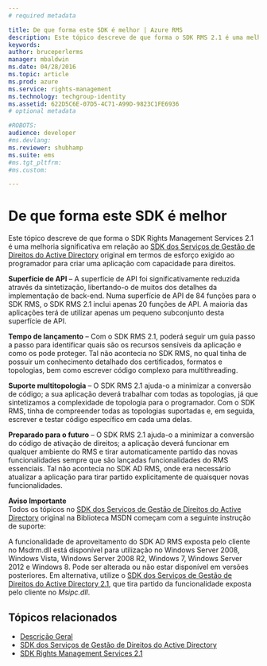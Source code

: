 ```yaml
---
# required metadata

title: De que forma este SDK é melhor | Azure RMS
description: Este tópico descreve de que forma o SDK RMS 2.1 é uma melhoria significativa em relação ao SDK dos Serviços de Gestão de Direitos do Active Directory original.
keywords:
author: bruceperlerms
manager: mbaldwin
ms.date: 04/28/2016
ms.topic: article
ms.prod: azure
ms.service: rights-management
ms.technology: techgroup-identity
ms.assetid: 622D5C6E-07D5-4C71-A99D-9823C1FE6936
# optional metadata

#ROBOTS:
audience: developer
#ms.devlang:
ms.reviewer: shubhamp
ms.suite: ems
#ms.tgt_pltfrm:
#ms.custom:

---
```


# De que forma este SDK é melhor
Este tópico descreve de que forma o SDK Rights Management Services 2.1 é uma melhoria significativa em relação ao [SDK dos Serviços de Gestão de Direitos do Active Directory](https://msdn.microsoft.com/library/Cc530379) original em termos de esforço exigido ao programador para criar uma aplicação com capacidade para direitos.

**Superfície de API** – A superfície de API foi significativamente reduzida através da sintetização, libertando-o de muitos dos detalhes da implementação de back-end. Numa superfície de API de 84 funções para o SDK RMS, o SDK RMS 2.1 inclui apenas 20 funções de API. A maioria das aplicações terá de utilizar apenas um pequeno subconjunto desta superfície de API.

**Tempo de lançamento** – Com o SDK RMS 2.1, poderá seguir um guia passo a passo para identificar quais são os recursos sensíveis da aplicação e como os pode proteger. Tal não acontecia no SDK RMS, no qual tinha de possuir um conhecimento detalhado dos certificados, formatos e topologias, bem como escrever código complexo para multithreading.

**Suporte multitopologia** – O SDK RMS 2.1 ajuda-o a minimizar a conversão de código; a sua aplicação deverá trabalhar com todas as topologias, já que sintetizamos a complexidade de topologia para o programador. Com o SDK RMS, tinha de compreender todas as topologias suportadas e, em seguida, escrever e testar código específico em cada uma delas.

**Preparado para o futuro** – O SDK RMS 2.1 ajuda-o a minimizar a conversão do código de ativação de direitos; a aplicação deverá funcionar em qualquer ambiente do RMS e tirar automaticamente partido das novas funcionalidades sempre que são lançadas funcionalidades do RMS essenciais. Tal não acontecia no SDK AD RMS, onde era necessário atualizar a aplicação para tirar partido explicitamente de quaisquer novas funcionalidades.

**Aviso Importante**  
Todos os tópicos no [SDK dos Serviços de Gestão de Direitos do Active Directory](https://msdn.microsoft.com/library/Cc530379) original na Biblioteca MSDN começam com a seguinte instrução de suporte:

A funcionalidade de aproveitamento do SDK AD RMS exposta pelo cliente no Msdrm.dll está disponível para utilização no Windows Server 2008, Windows Vista, Windows Server 2008 R2, Windows 7, Windows Server 2012 e Windows 8. Pode ser alterada ou não estar disponível em versões posteriores. Em alternativa, utilize o [SDK dos Serviços de Gestão de Direitos do Active Directory 2.1](microsoft-information-protection-and-control-client-portal.md), que tira partido da funcionalidade exposta pelo cliente no *Msipc.dll*.

 

## Tópicos relacionados ##
* [Descrição Geral](ad-rms-overview.md)
* [SDK dos Serviços de Gestão de Direitos do Active Directory](https://msdn.microsoft.com/library/Cc530379)
* [SDK Rights Management Services 2.1](microsoft-information-protection-and-control-client-portal.md)
 

 


<!--HONumber=Apr16_HO4-->


